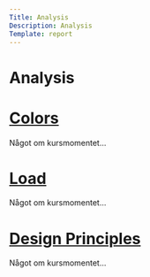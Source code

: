 ```yaml
---
Title: Analysis
Description: Analysis
Template: report
---
```


Analysis
====================

<div class="kmom-box">
    <a href="analysis/01_colors"><h1>Colors</h1></a>
    <p> Något om kursmomentet...</p>
</div>

<div class="kmom-box">
    <a href="analysis/02_load"><h1>Load</h1></a>
    <p> Något om kursmomentet...</p>
</div>

<div class="kmom-box">
    <a href="analysis/03_design_principles"><h1>Design Principles</h1></a>
    <p> Något om kursmomentet...</p>
</div>
